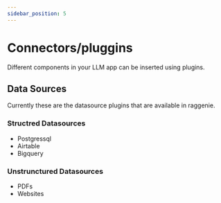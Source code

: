```yaml
---
sidebar_position: 5
---
```

# Connectors/pluggins
Different components in your LLM app can be inserted using plugins.

## Data Sources
Currently these are the datasource plugins that are available in raggenie.

### Structred Datasources
* Postgressql
* Airtable
* Bigquery

### Unstrunctured Datasources
* PDFs
* Websites
